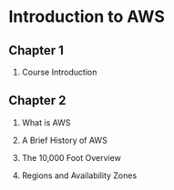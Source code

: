 # Introduction to AWS
## Chapter 1
1. Course Introduction

## Chapter 2
1. What is AWS

1. A Brief History of AWS

1. The 10,000 Foot Overview

1. Regions and Availability Zones

